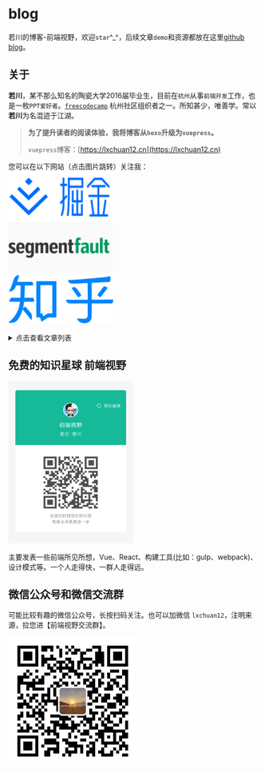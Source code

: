 # blog

若川的博客-前端视野，欢迎`star`^_^，后续文章`demo`和资源都放在这里[github blog](https://github.com/lxchuan12/blog)。

## 关于

**若川**，某不那么知名的陶瓷大学2016届毕业生，目前在`杭州`从事`前端开发`工作，也是一枚`PPT爱好者`。[`freecodecamp`](https://www.freecodecamp.org/) 杭州社区组织者之一。所知甚少，唯善学。常以**若川**为名混迹于江湖。<br>

> **为了提升读者的阅读体验，我将博客从`hexo`升级为`vuepress`。**
>
> `vuepress`博客：[https://lxchuan12.cn](https://lxchuan12.cn)

您可以在以下网站（点击图片跳转）关注我：<br>
<a href="https://juejin.im/user/57974dc55bbb500063f522fd/posts" >
  <img src="./README-images/juejin.svg"  width="210px" height="100px" title="掘金专栏，欢迎关注～" alt="掘金专栏，欢迎关注～"/>
</a>
<br>
<a href="https://segmentfault.com/blog/lxchuan12" >
  <img src="./README-images/segmentfault.png"  width="210px" height="100px" title="segmentfault专栏，欢迎关注～" alt="segmentfault专栏，欢迎关注～"/>
</a>
<br>
<a href="https://zhuanlan.zhihu.com/lxchuan12" >
  <img src="./README-images/zhihu.png"  width="210px" height="100px" title="知乎前端视野专栏，欢迎关注～" alt="知乎前端视野专栏，欢迎关注～"/>
</a>

<details>
<summary>点击查看文章列表</summary>

## 文章列表

- 15.[学习 lodash 源码整体架构，打造属于自己的函数式编程类库](https://lxchuan12.github.io/lodash/)

- 14.[学习 underscore 源码整体架构，打造属于自己的函数式编程类库](https://lxchuan12.github.io/underscore/)

- 13.[学习 jQuery 源码整体架构，打造属于自己的 js 类库](https://lxchuan12.github.io/jQuery/)

- 12.[面试官问：JS的继承](https://lxchuan12.github.io/js-extend/)

- 11.[面试官问：JS的this指向](https://lxchuan12.github.io/js-this/)

- 10.[面试官问：能否模拟实现JS的call和apply方法](https://lxchuan12.github.io/js-implement-call-apply/)

- 9.[面试官问：能否模拟实现JS的bind方法](https://lxchuan12.github.io/js-implement-bind/)

- 8.[面试官问：能否模拟实现JS的new操作符](https://lxchuan12.github.io/js-implement-new/)

- 7.[前端使用puppeteer 爬虫生成《React.js 小书》PDF并合并](https://lxchuan12.github.io/puppeteer-create-pdf-and-merge/)

- 6.[分析vue-cli@2.9.3 搭建的webpack项目工程](https://lxchuan12.github.io/vue-cli-2-webpack/)

- 5.[oh my zsh 和 windows git bash 设置别名提高效率](https://lxchuan12.github.io//oh-my-zsh/)

- 4.[vue 2.x项目 vue-qriously 生成二维码并下载、cliploard复制粘贴](https://lxchuan12.github.io/vue-2-qrcode/)

- 3.[参加有赞前端技术开放日所感所想](https://lxchuan12.github.io/20180421-youzan-front-end-tech-open-day/)

- 2.[JavaScript 对象所有API解析](https://lxchuan12.github.io/js-object-api/)

- 1.[《JavaScript语言精粹 修订版》 读书笔记](https://lxchuan12.github.io/js-book/)

</details>

## 免费的知识星球 前端视野

<img src="./README-images/zsxq.png"  width="250px" height="325px" title="前端视野知识星球" alt="前端视野知识星球"/>

主要发表一些前端所见所想，Vue、React、构建工具(比如：gulp、webpack)、设计模式等。一个人走得快，一群人走得远。

## 微信公众号和微信交流群

可能比较有趣的微信公众号，长按扫码关注。也可以加微信 `lxchuan12`，注明来源，拉您进【前端视野交流群】。

![若川视野](./docs/about/wechat-official-accounts-mini.jpg)
